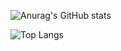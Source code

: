 ![Anurag's GitHub stats](https://github-readme-stats.vercel.app/api?username=ChristianSF&show_icons=true&theme=dracula)

![Top Langs](https://github-readme-stats.vercel.app/api/top-langs/?username=ChristianSF&layout=compact&langs_count=6theme=dracula)
